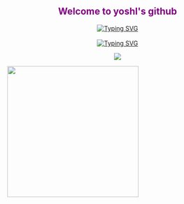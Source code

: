 <div identificación="encabezado" align="center">
    <h2 align="center" style="color: purple;">Welcome to yoshl's github</h2>
    <a href="https://git.io/typing-svg"><img src="https://readme-typing-svg.demolab.com?font=Fira+Code&pause=1000&color=6A19CC&width=435&lines=Cybersecurity+student+and+developer" alt="Typing SVG" /></a>
</div >

<br>


<div identificación="centro" align="center">
<a href="https://git.io/typing-svg" align="center"><img src="https://readme-typing-svg.demolab.com?font=Fira+Code&duration=50&pause=25&color=6A19CC&width=435&lines=%3CSkills%2F%3E" alt="Typing SVG" /></a>
</div>
<p align="center">
  <a href="https://skillicons.dev">
    <img src="https://skillicons.dev/icons?i=linux,git,md,bash" />
  </a>
</p>
<img src="https://media.giphy.com/media/v1.Y2lkPTc5MGI3NjExZ2o0OXV5ZDFidDgyMW1mNmx1b2s4YXo1Y3NnOW9xbXNkbmF4OHdhZSZlcD12MV9pbnRlcm5hbF9naWZfYnlfaWQmY3Q9cw/SBybjkhmxcN2wa56zC/giphy.gif" width="300"/>
<!--<img src="https://media.giphy.com/media/IcJ6n6VJNjRNS/giphy.gif" width="200"/>gato-->
